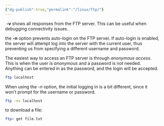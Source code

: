 ```yaml
---
{"dg-publish":true,"permalink":"/linux/ftp/"}
---
```


 **-v** shows all responses from the FTP server. This can be useful when debugging connectivity issues.

the **-n** option prevents auto-login on the FTP server. If auto-login is enabled, the server will attempt log into the server with the current user, thus preventing us from specifying a different username and password.

The easiest way to access an FTP server is through _anonymous access_. This is when the user is _anonymous_ and a password is not needed. Anything can be entered in as the password, and the login will be accepted.

```bash
ftp localhost
```

When using the _-n_ option, the initial logging in is a bit different, since it won't prompt for the username or password.

```bash
ftp -nv localhost
```

to download a file:
```bash
ftp> get file.txt
```